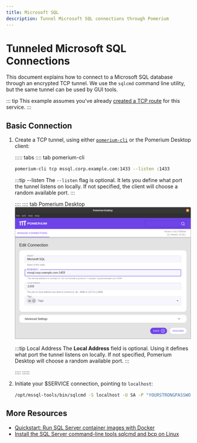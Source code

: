 ```yaml
---
title: Microsoft SQL
description: Tunnel Microsoft SQL connections through Pomerium
---
```


# Tunneled Microsoft SQL Connections

This document explains how to connect to a Microsoft SQL database through an encrypted TCP tunnel. We use the `sqlcmd` command line utility, but the same tunnel can be used by GUI tools.

::: tip
This example assumes you've already [created a TCP route](/docs/tcp/readme.md#configure-routes) for this service.
:::


 ## Basic Connection

 1. Create a TCP tunnel, using either [`pomerium-cli`](/docs/releases.md#pomerium-cli) or the Pomerium Desktop client:

    ::::: tabs
    :::: tab pomerium-cli
    ```bash
    pomerium-cli tcp mssql.corp.example.com:1433 --listen :1433
    ```

    :::tip --listen
    The `--listen` flag is optional. It lets you define what port the tunnel listens on locally. If not specified, the client will choose a random available port.
    :::

    ::::
    :::: tab Pomerium Desktop
    ![An example connection to a $SERVICE service from Pomerium Desktop](./img/desktop/example-mssql-connection.png)

    :::tip Local Address
    The **Local Address** field is optional. Using it defines what port the tunnel listens on locally. If not specified, Pomerium Desktop will choose a random available port.
    :::

    ::::
    :::::

1. Initiate your $SERVICE connection, pointing to `localhost`:

    ```bash
    /opt/mssql-tools/bin/sqlcmd -S localhost -U SA -P "YOURSTRONGPASSWORD"
    ```

## More Resources

- [Quickstart: Run SQL Server container images with Docker](https://docs.microsoft.com/en-us/sql/linux/quickstart-install-connect-docker)
- [Install the SQL Server command-line tools sqlcmd and bcp on Linux](https://docs.microsoft.com/en-us/sql/linux/sql-server-linux-setup-tools)